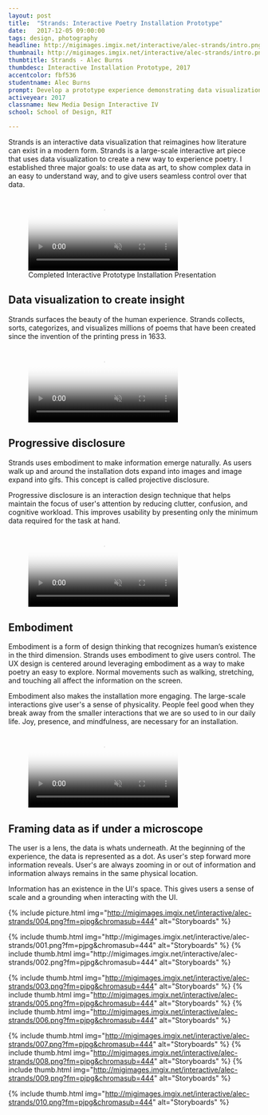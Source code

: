```yaml
---
layout: post
title:  "Strands: Interactive Poetry Installation Prototype"
date:   2017-12-05 09:00:00
tags: design, photography
headline: http://migimages.imgix.net/interactive/alec-strands/intro.png?fm=pjpg&h=400&fit=crop&crop=fp&fp-y=.4&auto=format
thumbnail: http://migimages.imgix.net/interactive/alec-strands/intro.png?fit=crop&fm=pjpg&q=85&chromasub=444
thumbtitle: Strands - Alec Burns
thumbdesc: Interactive Installation Prototype, 2017
accentcolor: fbf536
studentname: Alec Burns
prompt: Develop a prototype experience demonstrating data visualization using actual data.
activeyear: 2017
classname: New Media Design Interactive IV
school: School of Design, RIT

---
```


<section>
<p>Strands is an interactive data visualization that reimagines how literature can exist in a modern form. Strands is a large-scale interactive art piece that uses data visualization to create a new way to experience poetry. I established three major goals: to use data as art, to show complex data in an easy to understand way, and to give users seamless control over that data.
<figure class="fullsize">
<video preload="none" poster="http://migimages.imgix.net/interactive/alec-strands/013.png?fm=pjpg&w=920&q=35" playsinline autoplay muted controls loop src="../../../media/strands/final.mp4">
	<source src="../../../media/strands/final.mp4" type="video/mp4">
</video>
<figcaption>
	Completed Interactive Prototype Installation Presentation
</figcaption>
</figure>
<h2>Data visualization to create insight</h2>
<p>Strands surfaces the beauty of the human experience. Strands collects, sorts, categorizes, and visualizes millions of poems that have been created since the invention of the printing press in 1633. </p>

<figure>
<video preload="none" poster="http://migimages.imgix.net/interactive/alec-strands/002.png?fm=pjpg&w=920&q=35" playsinline autoplay muted loop src="../../../media/strands/vid.mp4">
	<source src="../../../media/strands/vid.mp4" type="video/mp4">
</video>
</figure>
<h2>Progressive disclosure</h2>
<p>Strands uses embodiment to make information emerge naturally. As users walk up and around the installation dots expand into images and image expand into gifs. This concept is called projective disclosure.</p>
<p>Progressive disclosure is an interaction design technique that helps maintain the focus of user's attention by reducing clutter, confusion, and cognitive workload. This improves usability by presenting only the minimum data required for the task at hand. </p>


<figure>
<video preload="none" poster="http://migimages.imgix.net/interactive/alec-strands/014.png?fm=pjpg&w=920&q=35" playsinline autoplay muted loop src="../../../media/strands/vid2.mp4">
	<source src="../../../media/strands/vid2.mp4" type="video/mp4">
</video>
</figure>

<h2>Embodiment</h2>
<p>Embodiment is a form of design thinking that recognizes human’s existence in the third dimension.  Strands uses embodiment to give users control. The UX design is centered around leveraging embodiment as a way to make poetry an easy to explore.  Normal movements such as walking, stretching, and touching all affect the information on the screen.</p>
<p>Embodiment also makes the installation more engaging. The large-scale interactions give user's a sense of physicality. People feel good when they break away from the smaller interactions that we are so used to in our daily life. Joy, presence, and mindfulness, are necessary for an installation.</p>

<figure>
<video preload="none" poster="http://migimages.imgix.net/interactive/alec-strands/014.png?fm=pjpg&w=920&q=35" playsinline autoplay muted loop src="../../../media/strands/vid3.mp4">
	<source src="../../../media/strands/vid3.mp4" type="video/mp4">
</video>
</figure>

<h2>Framing data as if under a microscope</h2>
<p>The user is a lens, the data is whats underneath. At the beginning of the experience, the data is represented as a dot. As user's step forward more information reveals. User's are always zooming in or out of information and information always remains in the same physical location.</p> <p>Information has an existence in the UI's space. This gives users a sense of scale and a grounding when interacting with the UI.</p>

{% include picture.html img="http://migimages.imgix.net/interactive/alec-strands/004.png?fm=pjpg&chromasub=444" alt="Storyboards" %}

<section class="thumblist">
{% include thumb.html img="http://migimages.imgix.net/interactive/alec-strands/001.png?fm=pjpg&chromasub=444" alt="Storyboards" %}
{% include thumb.html img="http://migimages.imgix.net/interactive/alec-strands/002.png?fm=pjpg&chromasub=444" alt="Storyboards" %}

{% include thumb.html img="http://migimages.imgix.net/interactive/alec-strands/003.png?fm=pjpg&chromasub=444" alt="Storyboards" %}
{% include thumb.html img="http://migimages.imgix.net/interactive/alec-strands/005.png?fm=pjpg&chromasub=444" alt="Storyboards" %}
{% include thumb.html img="http://migimages.imgix.net/interactive/alec-strands/006.png?fm=pjpg&chromasub=444" alt="Storyboards" %}

{% include thumb.html img="http://migimages.imgix.net/interactive/alec-strands/007.png?fm=pjpg&chromasub=444" alt="Storyboards" %}
{% include thumb.html img="http://migimages.imgix.net/interactive/alec-strands/008.png?fm=pjpg&chromasub=444" alt="Storyboards" %}
{% include thumb.html img="http://migimages.imgix.net/interactive/alec-strands/009.png?fm=pjpg&chromasub=444" alt="Storyboards" %}

{% include thumb.html img="http://migimages.imgix.net/interactive/alec-strands/010.png?fm=pjpg&chromasub=444" alt="Storyboards" %}
</section>


